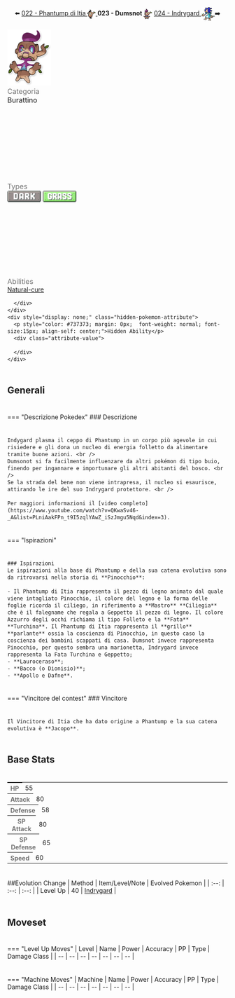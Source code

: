 <div style="text-align: center; margin-bottom: 20px;">
  ⬅️ 
  <a href="https://avventureaditia.github.io/itia-wiki/pokemon/022-phantump-itia/">022 - Phantump di Itia
    <img src="../../img/icon/phantump-itia.png" style="vertical-align: middle;">
  </a>
  <strong>023 - Dumsnot</strong> 
  <img src="../../img/icon/dumsnot.png" style="vertical-align: middle;">
  <a href="https://avventureaditia.github.io/itia-wiki/pokemon/024-indrygard/">024 - Indrygard
    <img src="../../img/icon/indrygard.png" style="vertical-align: middle;">
  </a>
  ➡️
</div>

<div class="pokemon-attribute-container">
  <img src="../../img/pokemon/dumsnot.png" width="100"/>

  <div style="display: grid; grid-template-rows: 1fr 1fr 1fr; row-gap: 0.5rem;">
    <div class="pokemon-attribute">
    <p style="color: #737373; margin: 0px;  font-weight: normal; font-size:16px; align-self: center;">Categoria</p>
    <div class="attribute-value">
      <p style="margin: 0px;  font-weight: normal; font-size:16px; align-self: center;">Burattino</p>
    </div>
  </div>
    <div class="pokemon-attribute">
      <p style="color: #737373; margin: 0px; font-weight: normal; font-size: 16px; align-self: center;">Types</p>
      <div class="attribute-value" style="column-gap: 0.5rem;">
        <img src='../../img/types/dark.png' style='width: 77px; height: 26px;'/>
        <img src='../../img/types/grass.png' style='width: 77px; height: 26px;'/>
      </div>
    </div>
    <div class="pokemon-attribute">
      <p style="color: #737373; margin: 0px;  font-weight: normal; font-size:16px; align-self: center;">Abilities</p>
      <div class="attribute-value">
        <a href='' title="This Pokemon is cured of any major status ailment when it is switched out for another Pokemon.  If this ability is acquired during battle, the Pokemon is cured upon leaving battle before losing the temporary ability.">Natural-cure</a>
        
      </div>
    </div>
    <div style="display: none;" class="hidden-pokemon-attribute">
      <p style="color: #737373; margin: 0px;  font-weight: normal; font-size:15px; align-self: center;">Hidden Ability</p>
      <div class="attribute-value">
        
      </div>
    </div>
  </div>
</div>

## Generali

=== "Descrizione Pokedex"
    ### Descrizione
    
    Indygard plasma il ceppo di Phantump in un corpo più agevole in cui risiedere e gli dona un nucleo di energia folletto da alimentare tramite buone azioni. <br />
    Dumsonot si fa facilmente influenzare da altri pokémon di tipo buio, finendo per ingannare e importunare gli altri abitanti del bosco. <br />
    Se la strada del bene non viene intrapresa, il nucleo si esaurisce, attirando le ire del suo Indrygard protettore. <br />

    Per maggiori informazioni il [video completo](https://www.youtube.com/watch?v=QKwaSv46-_A&list=PLniAakFPn_t9I5zqlYAwZ_iSzJmgu5Nqd&index=3).

=== "Ispirazioni"

    ### Ispirazioni
    Le ispirazioni alla base di Phantump e della sua catena evolutiva sono da ritrovarsi nella storia di **Pinocchio**:
    
    - Il Phantump di Itia rappresenta il pezzo di legno animato dal quale viene intagliato Pinocchio, il colore del legno e la forma delle foglie ricorda il ciliego, in riferimento a **Mastro** **Ciliegia** che è il falegname che regala a Geppetto il pezzo di legno. Il colore Azzurro degli occhi richiama il tipo Folleto e la **Fata** **Turchina**. Il Phantump di Itia rappresenta il **grillo** **parlante** ossia la coscienza di Pinocchio, in questo caso la coscienza dei bambini scappati di casa. Dumsnot invece rappresenta Pinocchio, per questo sembra una marionetta, Indrygard invece rappresenta la Fata Turchina e Geppetto;
    - **Lauroceraso**;
    - **Bacco (o Dionisio)**;
    - **Apollo e Dafne**.

=== "Vincitore del contest"
    ### Vincitore

    Il Vincitore di Itia che ha dato origine a Phantump e la sua catena evolutiva è **Jacopo**.



## Base Stats
<table style="width: 100%">
  <tbody style="width: 100%;">
    <tr style="display: flex; align-items: center;">
      <th style="color: #737373;" >HP</th>
      <td style="border-top: none; width: 70px">55</td>
      <td style="width: 100%; min-width: 450px; border-top: none;">
        <div style="width: 21%;" class="ranking-bar rank-3">
        </div>
      </td>
    </tr>
    <tr style="display: flex; align-items: center;">
      <th style="color: #737373;">Attack</th>
      <td style="border-top: none; width: 70px">80</td>
      <td style="width: 100%; min-width: 450px; border-top: none;">
        <div style="width: 31%;" class="ranking-bar rank-4">
        </div>
      </td>
    </tr>
    <tr style="display: flex; align-items: center;">
      <th style="color: #737373;">Defense</th>
      <td style="border-top: none; width: 70px">58</td>
      <td style="width: 100%; min-width: 450px; border-top: none;">
        <div style="width: 22%;" class="ranking-bar rank-3">
        </div>
      </td>
    </tr>
    <tr style="display: flex; align-items: center;">
      <th style="color: #737373;">SP Attack</th>
      <td style="border-top: none; width: 70px">80</td>
      <td style="width: 100%; min-width: 450px; border-top: none;">
        <div style="width: 31%;" class="ranking-bar rank-4">
        </div>
      </td>
    </tr>
    <tr style="display: flex; align-items: center;">
      <th style="color: #737373;">SP Defense</th>
      <td style="border-top: none; width: 70px">65</td>
      <td style="width: 100%; min-width: 450px; border-top: none;">
        <div style="width: 25%;" class="ranking-bar rank-3">
        </div>
      </td>
    </tr>
    <tr style="display: flex; align-items: center;">
      <th style="color: #737373;">Speed</th>
      <td style="border-top: none; width: 70px">60</td>
      <td style="width: 100%; min-width: 450px; border-top: none;">
        <div style="width: 23%;" class="ranking-bar rank-3">
        </div>
      </td>
    </tr>
  </tbody>
</table>

##Evolution Change
| Method | Item/Level/Note | Evolved Pokemon |
        | :--: | :--: | :--: |
        | Level Up | 40 | [Indrygard](https://avventureaditia.github.io/itia-wiki/pokemon/024-indrygard/) |
        



## Moveset

=== "Level Up Moves"
    | Level | Name | Power | Accuracy | PP | Type | Damage Class |
        | -- | -- | -- | -- | -- | -- | -- |
        
        

=== "Machine Moves"
    | Machine | Name | Power | Accuracy | PP | Type | Damage Class |
        | -- | -- | -- | -- | -- | -- | -- |
        
        

